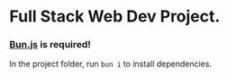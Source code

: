 # Full Stack Web Dev Project.

### [Bun.js](https://bun.sh/) is required!

In the project folder, run `bun i` to install dependencies. 
